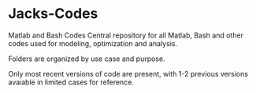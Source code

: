 # Jacks-Codes
Matlab and Bash Codes
Central repository for all Matlab, Bash and other codes used for modeling, optimization and analysis.

Folders are organized by use case and purpose. 

Only most recent versions of code are present, with 1-2 previous versions avaiable in limited cases for reference. 
